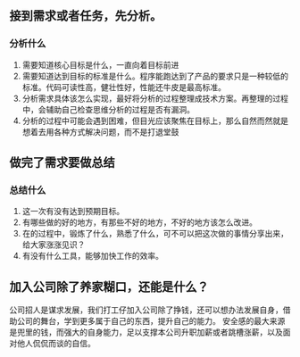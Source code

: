 ## 接到需求或者任务，先分析。

### 分析什么
1. 需要知道核心目标是什么，一直向着目标前进
2. 需要知道达到目标的标准是什么。程序能跑达到了产品的要求只是一种较低的标准。代码可读性高，健壮性好，性能还牛皮是最高标准。
3. 分析需求具体该怎么实现，最好将分析的过程整理成技术方案。再整理的过程中，会辅助自己检查思维分析的过程是否有漏洞。
4. 分析的过程中可能会遇到困难，但目光应该聚焦在目标上，那么自然而然就是想着去用各种方式解决问题，而不是打退堂鼓


## 做完了需求要做总结
### 总结什么
1. 这一次有没有达到预期目标。
2. 有哪些做的好的地方，有那些不好的地方，不好的地方该怎么改进。
3. 在的过程中，锻炼了什么，熟悉了什么，可不可以把这次做的事情分享出来，给大家涨涨见识？
4. 有没有什么工具，能够加快工作的效率。


## 加入公司除了养家糊口，还能是什么？
公司招人是谋求发展，我们打工仔加入公司除了挣钱，还可以想办法发展自身，借助公司的舞台，学到更多属于自己的东西，提升自己的能力。
安全感的最大来源是兜里的钱，而强大的自身能力，足以支撑本公司升职加薪或者跳槽涨薪，以及面对他人侃侃而谈的自信。

